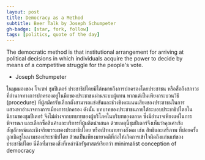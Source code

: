 ```yaml
---
layout: post
title: Democracy as a Method
subtitle: Beer Talk by Joseph Schumpeter
gh-badge: [star, fork, follow]
tags: [politics, quote of the day]
---
```

The democratic method is that institutional arrangement for arriving at political decisions in which individuals acquire the power to decide by means of a competitive struggle for the people's vote.
- Joseph Schumpeter

ในมุมมองของ โจเซฟ ชุมปีเตอร์ ประชาธิปไตยมิได้หมายถึงการปกครองโดยประชาชน หรือสื่อถึงสภาวะที่อำนาจทางการปกครองอยู่ในมือของประชาชนผ่านระบบผู้แทน หากแต่เป็นเพียงกระบวนวิธี (procedure) ที่ผู้สมัครรับเลือกตั้งสามารถแข่งขันและช่วงชิงคะแนนเสียงของประชาชนในการแสวงหาอำนาจทางการเมืองการปกครอง ดังนั้น บทบาทของประชาชนภายใต้ระบอบประชาธิปไตยในนิยามของชุมปีเตอร์ จึงไม่ต่างจากบทบาทของผู้บริโภคในบริบทของตลาด ซึ่งมีอำนาจเพียงแค่ในการพิจารณา และเลือกซื้อสินค้าและบริการที่ผู้ผลิตนำเสนอ  ด้วยเหตุนี้ชุมปีเตอร์จึงเห็นว่าคุณค่าเชิงสัญลักษณ์และเชิงจริยธรรมของประชาธิปไตย หรือเป้าหมายทางสังคม เช่น สิทธิและเสรีภาพ ที่บ่อยครั้งถูกเชิดชูในนามชองประชาธิปไตย ล้วนเป็นเพียงมายาคติที่ก่อให้เกิดการเข้าใจผิดถึงแก่นแท้ของประชาธิปไตย นี่คือที่มาของสิ่งที่เหล่านักรัฐศาสตร์เรียกว่า minimalist conception of democracy
